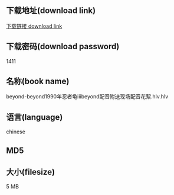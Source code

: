 ## 下载地址(download link)
[下载链接 download link](https://tutu365.netlify.app/?s=beyond-beyond1990%E5%B9%B4%E5%BF%8D%E8%80%85%E9%BE%9F%E2%85%B0%E2%85%B1beyond%E9%85%8D%E9%9F%B3%E9%99%84%E9%80%81%E7%8E%B0%E5%9C%BA%E9%85%8D%E9%9F%B3%E8%8A%B1%E7%B5%AE.hlv)

## 下载密码(download password)
1411

## 名称(book name)
beyond-beyond1990年忍者龟ⅰⅱbeyond配音附送现场配音花絮.hlv.hlv

## 语言(language)
chinese

## MD5


## 大小(filesize)
5 MB
